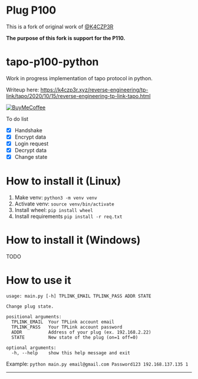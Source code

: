 # Plug P100
This is a fork of original work of [@K4CZP3R](https://github.com/K4CZP3R/tapo-p100-python)

**The purpose of this fork is support for the P110.**

# tapo-p100-python
Work in progress implementation of tapo protocol in python.

Writeup here: https://k4czp3r.xyz/reverse-engineering/tp-link/tapo/2020/10/15/reverse-engineering-tp-link-tapo.html

[![BuyMeCoffee][buymecoffeebadge]][buymecoffee]

To do list

- [x] Handshake
- [x] Encrypt data
- [x] Login request
- [x] Decrypt data
- [x] Change state

# How to install it (Linux)
1. Make venv: `python3 -m venv venv`
2. Activate venv: `source venv/bin/activate`
3. Install wheel: `pip install wheel`
4. Install requirements `pip install -r req.txt`

# How to install it (Windows)
TODO

# How to use it
```
usage: main.py [-h] TPLINK_EMAIL TPLINK_PASS ADDR STATE

Change plug state.

positional arguments:
  TPLINK_EMAIL  Your TPLink account email
  TPLINK_PASS   Your TPLink account password
  ADDR          Address of your plug (ex. 192.168.2.22)
  STATE         New state of the plug (on=1 off=0)

optional arguments:
  -h, --help    show this help message and exit
```

Example: `python main.py email@gmail.com Password123 192.168.137.135 1`

---
[buymecoffee]: https://www.buymeacoffee.com/k4czp3r
[buymecoffeebadge]: https://www.buymeacoffee.com/assets/img/custom_images/yellow_img.png
